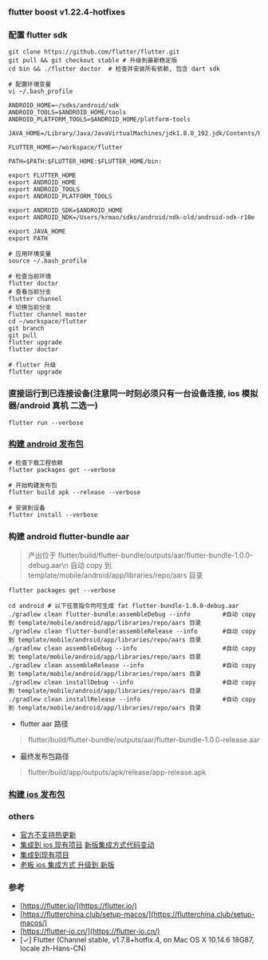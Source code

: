 ### flutter boost v1.22.4-hotfixes

### 配置 flutter sdk
```
git clone https://github.com/flutter/flutter.git
git pull && git checkout stable # 升级到最新稳定版
cd bin && ./flutter doctor  # 检查并安装所有依赖, 包含 dart sdk

# 配置环境变量
vi ~/.bash_profile

ANDROID_HOME=~/sdks/android/sdk
ANDROID_TOOLS=$ANDROID_HOME/tools
ANDROID_PLATFORM_TOOLS=$ANDROID_HOME/platform-tools

JAVA_HOME=/Library/Java/JavaVirtualMachines/jdk1.8.0_192.jdk/Contents/Home

FLUTTER_HOME=~/workspace/flutter

PATH=$PATH:$FLUTTER_HOME:$FLUTTER_HOME/bin:

export FLUTTER_HOME
export ANDROID_HOME
export ANDROID_TOOLS
export ANDROID_PLATFORM_TOOLS

export ANDROID_SDK=$ANDROID_HOME
export ANDROID_NDK=/Users/krmao/sdks/android/ndk-old/android-ndk-r10e

export JAVA_HOME
export PATH

# 应用环境变量
source ~/.bash_profile

# 检查当前环境
flutter doctor
# 查看当前分支
flutter channel
# 切换当前分支
flutter channel master
cd ~/workspace/flutter
git branch
git pull
flutter upgrade
flutter doctor

# flutter 升级
flutter upgrade
```

### 直接运行到已连接设备(注意同一时刻必须只有一台设备连接, ios 模拟器/android 真机 二选一)
```
flutter run --verbose
```

### [构建 android 发布包](https://flutterchina.club/android-release/)
```
# 检查下载工程依赖
flutter packages get --verbose

# 开始构建发布包
flutter build apk --release --verbose

# 安装到设备
flutter install --verbose
```

### 构建 android flutter-bundle aar
> 产出位于 flutter/build/flutter-bundle/outputs/aar/flutter-bundle-1.0.0-debug.aar\n
> 自动 copy 到 template/mobile/android/app/libraries/repo/aars 目录

```
flutter packages get --verbose

cd android # 以下任意指令均可生成 fat flutter-bundle-1.0.0-debug.aar
./gradlew clean flutter-bundle:assembleDebug --info         #自动 copy 到 template/mobile/android/app/libraries/repo/aars 目录
./gradlew clean flutter-bundle:assembleRelease --info       #自动 copy 到 template/mobile/android/app/libraries/repo/aars 目录
./gradlew clean assembleDebug --info                        #自动 copy 到 template/mobile/android/app/libraries/repo/aars 目录
./gradlew clean assembleRelease --info                      #自动 copy 到 template/mobile/android/app/libraries/repo/aars 目录
./gradlew clean installDebug --info                         #自动 copy 到 template/mobile/android/app/libraries/repo/aars 目录
./gradlew clean installRelease --info                       #自动 copy 到 template/mobile/android/app/libraries/repo/aars 目录
```

* flutter aar 路径
> flutter/build/flutter-bundle/outputs/aar/flutter-bundle-1.0.0-release.aar
* 最终发布包路径
> flutter/build/app/outputs/apk/release/app-release.apk

### [构建 ios 发布包](https://flutterchina.club/ios-release/)


### others
* [官方不支持热更新](https://github.com/flutter/flutter/issues/14330#issuecomment-485565194)
* [集成到 ios 现有项目](https://github.com/flutter/flutter/wiki/Upgrading-Flutter-added-to-existing-iOS-Xcode-project) [新版集成方式代码变动](https://github.com/flutter/flutter/pull/36793)
* [集成到现有项目](https://github.com/flutter/flutter/wiki/Add-Flutter-to-existing-apps)
* [老板 ios 集成方式 升级到 新版](https://github.com/flutter/flutter/wiki/Upgrading-Flutter-added-to-existing-iOS-Xcode-project)

### 参考
* [https://flutter.io/](https://flutter.io/)
* [https://flutterchina.club/setup-macos/](https://flutterchina.club/setup-macos/)
* [https://flutter-io.cn/](https://flutter-io.cn/)
* [✓] Flutter (Channel stable, v1.7.8+hotfix.4, on Mac OS X 10.14.6 18G87, locale zh-Hans-CN)

